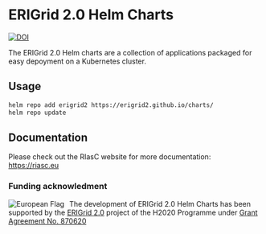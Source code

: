 # ERIGrid 2.0 Helm Charts

[![DOI](https://zenodo.org/badge/DOI/10.5281/zenodo.5571783.svg)](https://doi.org/10.5281/zenodo.5571783)

The ERIGrid 2.0 Helm charts are a collection of applications packaged for easy depoyment on a Kubernetes cluster.
## Usage

```bash
helm repo add erigrid2 https://erigrid2.github.io/charts/
helm repo update
```

## Documentation

Please check out the RIasC website for more documentation: https://riasc.eu

### Funding acknowledment

<img alt="European Flag" src="https://erigrid2.eu/wp-content/uploads/2020/03/europa_flag_low.jpg" align="left" style="margin-right: 10px"/> The development of ERIGrid 2.0 Helm Charts has been supported by the [ERIGrid 2.0](https://erigrid2.eu) project of the H2020 Programme under [Grant Agreement No. 870620](https://cordis.europa.eu/project/id/870620)
